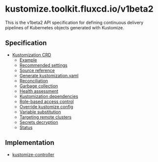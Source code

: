 # kustomize.toolkit.fluxcd.io/v1beta2

This is the v1beta2 API specification for defining continuous delivery pipelines
of Kubernetes objects generated with Kustomize.

## Specification

- [Kustomization CRD](kustomization.md)
    + [Example](kustomization.md#example)
    + [Recommended settings](kustomization.md#recommended-settings)
    + [Source reference](kustomization.md#source-reference)
    + [Generate kustomization.yaml](kustomization.md#generate-kustomizationyaml)
    + [Reconciliation](kustomization.md#reconciliation)
    + [Garbage collection](kustomization.md#garbage-collection)
    + [Health assessment](kustomization.md#health-assessment)
    + [Kustomization dependencies](kustomization.md#kustomization-dependencies)
    + [Role-based access control](kustomization.md#role-based-access-control)
    + [Override kustomize config](kustomization.md#override-kustomize-config)
    + [Variable substitution](kustomization.md#variable-substitution)
    + [Targeting remote clusters](kustomization.md#remote-clusters--cluster-api)
    + [Secrets decryption](kustomization.md#secrets-decryption)
    + [Status](kustomization.md#status)

## Implementation

* [kustomize-controller](https://github.com/fluxcd/kustomize-controller/)
